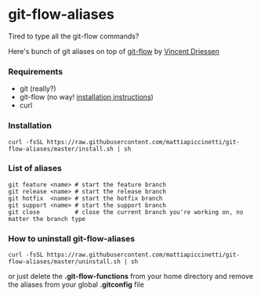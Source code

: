 # git-flow-aliases
Tired to type all the git-flow commands? 

Here's bunch of git aliases on top of [git-flow](https://github.com/nvie/gitflow) by [Vincent Driessen](https://github.com/nvie)

### Requirements
* git (really?)
* git-flow (no way! [installation instructions](https://github.com/nvie/gitflow/wiki/Installation))
* curl

### Installation
```shell
curl -fsSL https://raw.githubusercontent.com/mattiapiccinetti/git-flow-aliases/master/install.sh | sh
```

### List of aliases
```shell
git feature <name> # start the feature branch
git release <name> # start the release branch
git hotfix  <name> # start the hotfix branch
git support <name> # start the support branch
git close          # close the current branch you're working on, no matter the branch type
```

### How to uninstall git-flow-aliases
```shell
curl -fsSL https://raw.githubusercontent.com/mattiapiccinetti/git-flow-aliases/master/uninstall.sh | sh
```

or just delete the **.git-flow-functions** from your home directory and remove the aliases from your global **.gitconfig** file